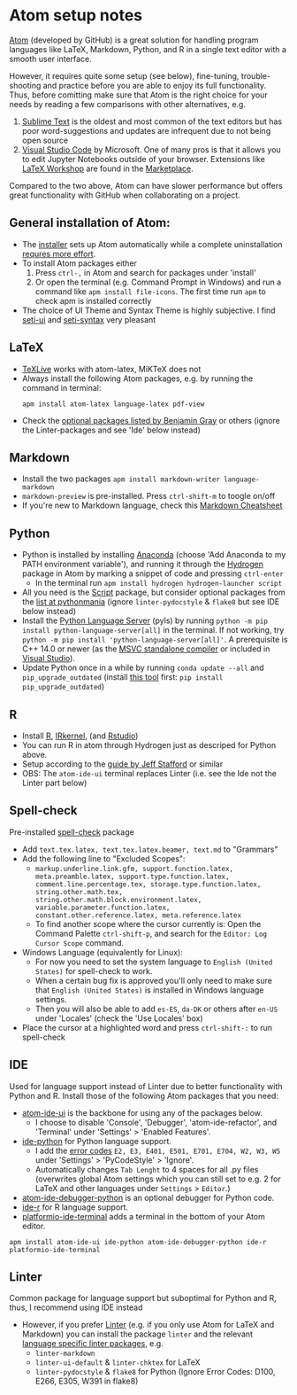 # Atom setup notes
[Atom](https://atom.io/) (developed by GitHub) is a great solution for handling program languages like LaTeX, Markdown, Python, and R in a single text editor with a smooth user interface.

However, it requires quite some setup (see below), fine-tuning, trouble-shooting and practice before you are able to enjoy its full functionality. Thus, before comitting make sure that Atom is the right choice for your needs by reading a few comparisons with other alternatives, e.g.
1.   [Sublime Text](https://www.sublimetext.com/) is the oldest and most common of the text editors but has poor word-suggestions and updates are infrequent due to not being open source
2.   [Visual Studio Code](https://code.visualstudio.com) by Microsoft. One of many pros is that it allows you to edit Jupyter Notebooks outside of your browser. Extensions like [LaTeX Workshop](https://marketplace.visualstudio.com/items?itemName=James-Yu.latex-workshop) are found in the [Marketplace](https://marketplace.visualstudio.com/).

Compared to the two above, Atom can have slower performance but offers great functionality with GitHub when collaborating on a project.

## General installation of Atom:
-   The [installer](https://atom.io/download/windows_x64) sets up Atom automatically while a complete uninstallation [requres more effort](https://discuss.atom.io/t/how-to-completely-uninstall-atom-from-windows/17338/6).
-   To install Atom packages either
    1. Press `ctrl-,` in Atom and search for packages under 'install'
    2. Or open the terminal (e.g. Command Prompt in Windows) and run a command like `apm install file-icons`. The first time run `apm` to check apm is installed correctly
-   The choice of UI Theme and Syntax Theme is highly subjective. I find [seti-ui](https://atom.io/themes/seti-ui) and [seti-syntax](https://atom.io/themes/seti-syntax) very pleasant

## LaTeX
-   [TeXLive](https://www.tug.org/texlive/acquire-netinstall.html) works with atom-latex, MiKTeX does not
-   Always install the following Atom packages, e.g. by running the command in terminal:
    ```
    apm install atom-latex language-latex pdf-view
    ```
-   Check the [optional packages listed by Benjamin Gray](https://gist.github.com/Aerijo/5b9522530715e5be6e89fc012e9a72a8) or others (ignore the Linter-packages and see 'Ide' below instead)

## Markdown
-   Install the two packages `apm install markdown-writer language-markdown`
-   `markdown-preview` is pre-installed. Press `ctrl-shift-m` to toogle on/off
-   If you're new to Markdown language, check this [Markdown Cheatsheet](https://github.com/adam-p/markdown-here/wiki/Markdown-Cheatsheet)

## Python
-   Python is installed by installing [Anaconda](https://www.anaconda.com/distribution/#download-section) (choose 'Add Anaconda to my PATH environment variable'), and running it through the [Hydrogen](https://atom.io/packages/hydrogen) package in Atom by marking a snippet of code and pressing `ctrl-enter`
    -   In the terminal run `apm install hydrogen hydrogen-launcher script`
-   All you need is the [Script](https://atom.io/packages/script) package, but consider optional packages from the [list at pythonmania](https://www.pythonmania.net/en/2017/02/27/recommended-atom-packages) (ignore `linter-pydocstyle` & `flake8` but see IDE below instead)
-   Install the [Python Language Server](https://github.com/palantir/python-language-server#python-language-server) (pyls) by running `python -m pip install python-language-server[all]` in the terminal. If not working, try `python -m pip install 'python-language-server[all]'`. A prerequisite is C++ 14.0 or newer (as the [MSVC standalone compiler](https://wiki.python.org/moin/WindowsCompilers) or included in [Visual Studio](https://visualstudio.microsoft.com/vs/)).
-   Update Python once in a while by running `conda update --all` and `pip_upgrade_outdated` (install [this tool](https://pypi.org/project/pip-upgrade-outdated/) first: `pip install pip_upgrade_outdated`)

## R
-   Install [R](https://cran.r-project.org/), [IRkernel](https://irkernel.github.io/installation/#binary-panel), (and [Rstudio](https://www.rstudio.com/products/rstudio/download/))
-   You can run R in atom through Hydrogen just as descriped for Python above.
-   Setup according to the [guide by Jeff Stafford](https://jstaf.github.io/2018/03/25/atom-ide.html) or similar
-   OBS: The `atom-ide-ui` terminal replaces Linter (i.e. see the Ide not the Linter part below)

## Spell-check
Pre-installed [spell-check](https://atom.io/packages/spell-check) package
-   Add `text.tex.latex, text.tex.latex.beamer, text.md` to "Grammars"
-   Add the following line to "Excluded Scopes":
    - `markup.underline.link.gfm, support.function.latex, meta.preamble.latex, support.type.function.latex, comment.line.percentage.tex, storage.type.function.latex, string.other.math.tex, string.other.math.block.environment.latex, variable.parameter.function.latex, constant.other.reference.latex, meta.reference.latex`
    - To find another scope where the cursor currently is: Open the Command Palette `ctrl-shift-p`, and search for the `Editor: Log Cursor Scope` command.
-   Windows Language (equivalently for Linux):
    - For now you need to set the system language to `English (United States)` for spell-check to work.
    - When a certain bug fix is approved you'll only need to make sure that `English (United States)` is installed in Windows language settings.
    -   Then you will also be able to add `es-ES`, `da-DK` or others after `en-US` under 'Locales' (check the 'Use Locales' box)
-   Place the cursor at a highlighted word and press `ctrl-shift-:` to run spell-check

## IDE
Used for language support instead of Linter due to better functionality with Python and R. Install those of the following Atom packages that you need:
-   [atom-ide-ui](https://atom.io/packages/atom-ide-ui) is the backbone for using any of the packages below.
    - I choose to disable 'Console', 'Debugger', 'atom-ide-refactor', and 'Terminal' under 'Settings' > 'Enabled Features'.
-   [ide-python](https://atom.io/packages/ide-python) for Python language support.
    - I add the [error codes](http://pycodestyle.pycqa.org/en/latest/intro.html#error-codes) `E2, E3, E401, E501, E701, E704, W2, W3, W5` under 'Settings' > 'PyCodeStyle' > 'Ignore'.
    - Automatically changes `Tab Lenght` to 4 spaces for all .py files (overwrites global Atom settings which you can still set to e.g. 2 for LaTeX and other languages under `Settings` > `Editor`.)
-   [atom-ide-debugger-python](https://atom.io/packages/atom-ide-debugger-python) is an optional debugger for Python code.
-   [ide-r](https://atom.io/packages/ide-r) for R language support.
-   [platformio-ide-terminal](https://atom.io/packages/platformio-ide-terminal) adds a terminal in the bottom of your Atom editor.
```
apm install atom-ide-ui ide-python atom-ide-debugger-python ide-r platformio-ide-terminal
```

## Linter
Common package for language support but suboptimal for Python and R, thus, I recommend using IDE instead
-   However, if you prefer [Linter](https://atom.io/packages/linter) (e.g. if you only use Atom for LaTeX and Markdown) you can install the package `linter` and the relevant [language specific linter packages](https://atomlinter.github.io/), e.g.
    - `linter-markdown`
    - `linter-ui-default` & `linter-chktex` for LaTeX
    - `linter-pydocstyle` & `flake8` for Python (Ignore Error Codes: D100, E266, E305, W391 in flake8)
